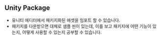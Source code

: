 ## Unity Package

* 유니티 에디터에서 패키지화된 애셋을 임포트 할 수 있습니다.
* 패키지를 다운받으면 대체로 샘플 씬이 있는데, 이를 보고 패키지에 어떤 기능이 있는지, 어떻게 사용할 수 있는지 공부할 수 있습니다.